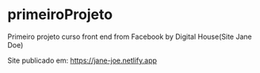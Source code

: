 # primeiroProjeto
Primeiro projeto curso front end from Facebook by Digital House(Site Jane Doe)

Site publicado em: https://jane-joe.netlify.app
